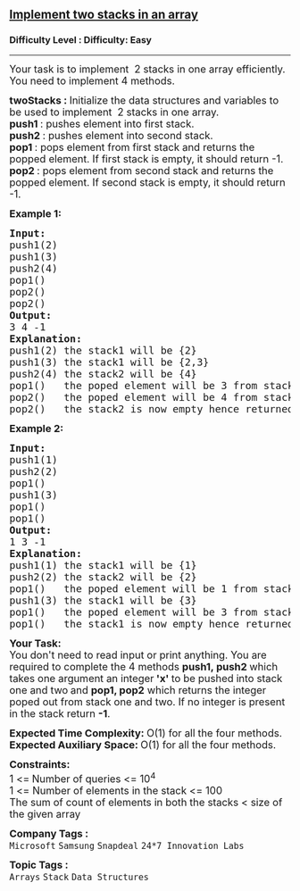 <h2><a href="https://www.geeksforgeeks.org/problems/implement-two-stacks-in-an-array/1?page=2&category=Arrays,Strings&difficulty=Easy&sortBy=submissions">Implement two stacks in an array</a></h2><h3>Difficulty Level : Difficulty: Easy</h3><hr><div class="problems_problem_content__Xm_eO"><p><span style="font-size: 18px;"><span style="font-size: 18px;">Your task is to implement&nbsp;&nbsp;2 stacks in one array efficiently. You need to implement 4 methods.</span></span></p>
<p><span style="font-size: 18px;"><strong><span style="font-size: 18px;">twoStacks :&nbsp;</span></strong><span style="font-size: 18px;">Initialize the data structures and variables to be used to </span><span style="font-size: 18px;">implement&nbsp;&nbsp;2 stacks in one array.</span><br><strong style="font-size: 18px;">push1 </strong><span style="font-size: 18px;">: pushes element into first stack.</span><br><strong style="font-size: 18px;">push2 </strong><span style="font-size: 18px;">: pushes element into second stack.</span><br><strong style="font-size: 18px;">pop1 </strong><span style="font-size: 18px;">: pops element from first stack and returns the popped element. If first stack is empty, it should return -1.</span><br><strong style="font-size: 18px;">pop2 </strong><span style="font-size: 18px;">: pops element from second stack and returns the popped element. If second stack is empty, it should return -1.</span><br></span></p>
<p><span style="font-size: 18px;"><strong>Example 1:</strong></span></p>
<pre><span style="font-size: 18px;"><strong>Input:
</strong>push1(2)
push1(3)
push2(4)
pop1()
pop2()
pop2()
<strong>Output:
</strong>3 4 -1<strong>
Explanation:
</strong>push1(2) the stack1 will be {2}
push1(3) the stack1 will be {2,3}
push2(4) the stack2 will be {4}
pop1() &nbsp; the poped element will be 3 from stack1 and stack1 will be {2}
pop2() &nbsp; the poped element will be 4 from stack2 and now stack2 is empty
pop2()&nbsp;  the stack2 is now empty hence returned -1.<br></span></pre>
<p><span style="font-size: 18px;"><strong>Example 2:</strong></span></p>
<pre><span style="font-size: 18px;"><strong>Input:
</strong>push1(1)
push2(2)<br></span><span style="font-size: 18px;">pop1()
push1(3)
pop1()
pop1()
<strong>Output:
</strong>1 3 -1<strong>
Explanation:
</strong>push1(1) the stack1 will be {1}
push2(2) the stack2 will be {2}<br>pop1()   the poped element will be 1 from stack1 and stack1 will be empty<br>push1(3) the stack1 will be {3}
pop1() &nbsp; the poped element will be 3 from stack1 and stack1 will be empty<br>pop1()&nbsp;  the stack1 is now empty hence returned -1.</span></pre>
<p><strong><span style="font-size: 18px;">Your Task:</span></strong><br><span style="font-size: 18px;">You don't need to read input or print anything.&nbsp;You are required to complete the 4&nbsp;methods&nbsp;<strong>push1,&nbsp;push2&nbsp;</strong>which takes one argument an integer<strong> 'x' </strong>to be pushed into stack one and two<strong>&nbsp;</strong>and&nbsp;<strong>pop1, pop2</strong> which returns the integer poped out from stack one and two. If no integer is present in the stack return <strong>-1</strong>.</span></p>
<p><span style="font-size: 18px;"><strong>Expected Time Complexity:&nbsp;</strong>O(1) for all the four methods.<br><strong>Expected Auxiliary Space:&nbsp;</strong>O(1) for all the four methods.</span></p>
<p><span style="font-size: 18px;"><strong>Constraints:</strong><br>1 &lt;=<strong> </strong>Number of queries &lt;= 10<sup>4</sup><br>1 &lt;= Number&nbsp;of elements in the stack</span><span style="font-size: 18px;"> &lt;= 100</span><br><span style="font-size: 18px;">The sum of count of elements in both the stacks &lt; size of the given array</span></p></div><p><span style=font-size:18px><strong>Company Tags : </strong><br><code>Microsoft</code>&nbsp;<code>Samsung</code>&nbsp;<code>Snapdeal</code>&nbsp;<code>24*7 Innovation Labs</code>&nbsp;<br><p><span style=font-size:18px><strong>Topic Tags : </strong><br><code>Arrays</code>&nbsp;<code>Stack</code>&nbsp;<code>Data Structures</code>&nbsp;